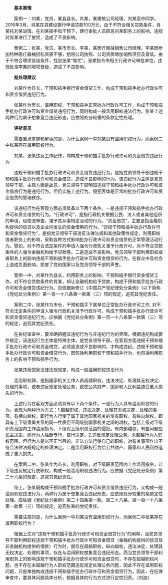 　　**基本案情**

　　案例一：刘某，党员，某县县长。肖某，某建筑公司经理，刘某高中同学。2016年3月，肖某在县建设银行申请贷款100万元，由于不符合相关贷款条件，肖某托刘某说情。在刘某插手和干预下，建行审批人员顾忌刘某职务上的影响，违规对肖某进行了放贷，造成了不良影响。

　　案例二：张某，党员，某市市长。李某，某医疗器械销售公司经理。李某因参加特种医疗器械招标资质不够，想将公司执照、公司资质增加销售项目及晋级。由于不符合增项晋级条件，找到张某“帮忙”。张某指令市相关行政许可审批单位，违规批准李某的增项晋级，造成了不良影响。

　　**拟处理建议**

　　刘某作为县长，干预和插手银行资金借贷工作，构成干预和插手批办行政许可和资金借贷违纪行为。

　　张某作为市长，滥用职权，干预和插手正常批办行政许可工作，构成干预和插手批办行政许可和资金借贷违纪行为，同时构成一般滥用职权违法行为。张某上述两种行为属于想象竞合违纪形态，应依照处分较重的条款定性处理。

　　**评析意见**

　　需要重点掌握和解读的是，为什么案例一中刘某没有滥用职权行为，而案例二中张某存在滥用职权行为。

　　刘某、张某违反工作纪律，均构成干预和插手批办行政许可和资金借贷违纪行为

　　违规干预和插手批办行政许可和资金借贷违纪行为，是指党员领导干部违规干预和插手批办行政许可和资金借贷，造成不良影响的行为。该违纪行为主体是党员领导干部，主观方面是故意。党员领导干部明知违规干预和插手批办行政许可和资金借贷行为是违纪行为，但仍实施上述行为。侵犯客体是正常的批办行政许可和资金借贷的管理秩序。

　　该违纪行为在客观方面必须具备以下两个条件。一是违规干预和插手批办行政许可和资金借贷的行为。“行政许可”，是指行政机关根据公民、法人或者其他组织的申请，经依法审查，准予其从事特定活动的行为。“资金借贷”，主要是指金融机构提供的信贷以及企业间发生的资金借用的行为。“违规干预和插手批办行政许可和资金借贷行为”，是指党员领导干部违反法律法规和其他政策性规定，利用职权或者职务上的影响，采取各种方式影响批办行政许可和资金借贷的正常管理活动行为。譬如，对不符合法定条件的申请人强令行政机关准予行政许可，对不符合贷款条件的人强令金融机构给予贷款等。二是造成不良影响。党员领导干部利用职权或者职务上的影响违规干预和插手批办行政许可和资金借贷的行为，在群众中及社会上造成负面影响，损害了党和国家以及党员领导干部的声誉。

　　案例一中，刘某作为县长，利用职务上的影响，干预和插手银行资金借贷工作，对不符合贷款条件的肖某，却让金融机构给予贷款，构成干预和插手批办行政许可和资金借贷违纪行为。应依据新修订《中国共产党纪律处分条例》（以下简称《党纪处分条例》）第一百一十八条第一款第（三）项的规定，追究其党纪责任。

　　案例二中，张某作为市长，干预和插手下属单位正常批办行政许可工作, 对不符合法定条件的申请人强令行政机关准予行政许可，构成干预和插手批办行政许可和资金借贷违纪行为。应依据《党纪处分条例》第一百一十八条第一款第（三）项的规定，追究其党纪责任。

　　在执纪审查中，要准确把握该违纪行为与非违纪行为的界限。根据违纪构成要件规定，该违纪行为主体是特殊主体，是党员领导干部。在客观方面违规干预和插手批办行政许可和资金借贷，必须是造成不良影响的，才构成违纪。违规干预和插手批办行政许可和资金借贷行为，既包括利用职权干预和插手行为，也包括利用职务上的影响干预和插手行为。

　　张某违反国家法律法规规定，构成一般滥用职权违法行为

　　滥用职权罪，是指国家机关工作人员超越职权，违法决定、处理其无权决定、处理的事项，或者违反规定处理公务，致使公共财产、国家和人民利益遭受重大损失的行为。

　　上述行为在客观方面必须具有以下两个条件。一是行为人具有滥用职权的行为。表现为两种行为方式：1.超越职权，违法决定、处理其无权决定、处理的事项。有横向越权，即行为人行使了属于其他国家机关的专有职权。有纵向越权，即具有上下级隶属关系的同一性质但不同级别国家机关之间的越权，包括上级对下级职责范围内工作滥用指令、下级对上级职权范围的侵犯。有内部越权，有些问题应民主决策，而行为人独断专行、自行决定。2.违反规定处理公务。未超越行为人职权范围，但行为人是以不正当目的、非法方法行使自己的职权，对有关事项作出不符合法律法规规定的处理决定。二是滥用职权行为给公共财产、国家和人民利益造成了重大损失。

　　在案例二中，张某作为市长，利用职权，对下级职责范围内工作滥用指令，让下级违反规定行使职权，构成一般滥用职权违法行为。应依据《党纪处分条例》第二十八条的规定，追究其党纪责任。

　　综上，张某既构成干预和插手批办行政许可和资金借贷违纪行为，又构成一般滥用职权违法行为，两种行为属于想象竞合违纪形态，应依照处分较重的条款定性处理。应依据《党纪处分条例》第二十四条第一款、第二十八条、第一百一十八条第一款第（三）项的规定，追究张某的党纪责任。

　　需要注意的是，为什么案例一中刘某没有滥用职权行为，而案例二中张某存在滥用职权行为？

　　根据上文对“违规干预和插手批办行政许可和资金借贷行为”的阐释，当党员领导干部利用职权违规干预和插手批办行政许可和资金借贷（金融机构提供的信贷及非金融机构提供的借款）行为时，就存在超越职权，纵向越权，违法决定、处理其无权决定、处理的事项，存在与滥用职权想象竞合违纪形态。而当党员领导干部利用职务上的影响违规干预和插手批办行政许可和资金借贷时，不存在超越职权问题，也不存在未超越行为人职权范围违反规定处理公务问题，因此不存在滥用职权问题，只是单独构成违规干预和插手批办行政许可和资金借贷行为。因此，在纪律审查中，要具体问题具体分析，根据具体的行为方式进行定性归责。（刘迦）